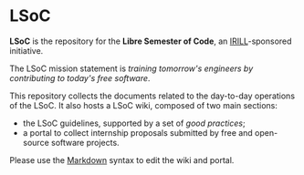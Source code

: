 LSoC
====

**LSoC** is the repository for the **Libre Semester of Code**, an
[IRILL](http://www.irill.org)-sponsored initiative.

The LSoC mission statement is *training tomorrow's engineers by
contributing to today's free software*.

This repository collects the documents related to the day-to-day
operations of the LSoC. It also hosts a LSoC wiki, composed of two
main sections:
- the LSoC guidelines, supported by a set of *good practices*;
- a portal to collect internship proposals submitted by free and
  open-source software projects.

Please use the
[Markdown](http://daringfireball.net/projects/markdown/syntax) syntax
to edit the wiki and portal.
